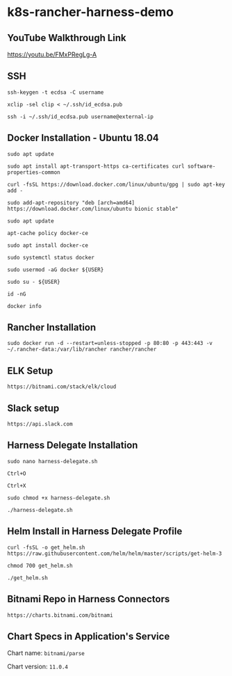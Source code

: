 # k8s-rancher-harness-demo

## YouTube Walkthrough Link

https://youtu.be/FMxPRegLg-A

## SSH
```
ssh-keygen -t ecdsa -C username
```
```
xclip -sel clip < ~/.ssh/id_ecdsa.pub
```
```
ssh -i ~/.ssh/id_ecdsa.pub username@external-ip
```
## Docker Installation - Ubuntu 18.04
```
sudo apt update
```
```
sudo apt install apt-transport-https ca-certificates curl software-properties-common
```
```
curl -fsSL https://download.docker.com/linux/ubuntu/gpg | sudo apt-key add -
```
```
sudo add-apt-repository "deb [arch=amd64] https://download.docker.com/linux/ubuntu bionic stable"
```
```
sudo apt update
```
```
apt-cache policy docker-ce
```
```
sudo apt install docker-ce
```
```
sudo systemctl status docker
```
```
sudo usermod -aG docker ${USER}
```
```
sudo su - ${USER}
```
```
id -nG
```
```
docker info
```
## Rancher Installation
```
sudo docker run -d --restart=unless-stopped -p 80:80 -p 443:443 -v ~/.rancher-data:/var/lib/rancher rancher/rancher
```
## ELK Setup
```
https://bitnami.com/stack/elk/cloud
```
## Slack setup
```
https://api.slack.com
```
## Harness Delegate Installation
```
sudo nano harness-delegate.sh
```
```
Ctrl+O
```
```
Ctrl+X
```
```
sudo chmod +x harness-delegate.sh
```
```
./harness-delegate.sh
```
## Helm Install in Harness Delegate Profile
```
curl -fsSL -o get_helm.sh https://raw.githubusercontent.com/helm/helm/master/scripts/get-helm-3
```
```
chmod 700 get_helm.sh
```
```
./get_helm.sh
```
## Bitnami Repo in Harness Connectors
```
https://charts.bitnami.com/bitnami
```
## Chart Specs in Application's Service

Chart name: ```bitnami/parse```

Chart version: ```11.0.4```










